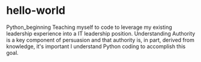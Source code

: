 # hello-world
Python_beginning 
Teaching myself to code to leverage my existing leadership experience into a IT leadership position. Understanding Authority is a key component of persuasion and that authority is, in part, derived from knowledge, it's important I understand Python coding to accomplish this goal. 
